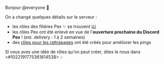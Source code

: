 Bonjour @everyone :wave:

On a changé quelques détails sur le serveur :

- les rôles des filières Pex ✨ se trouvent [ici](https://discord.com/channels/694220883815956580/891362567476363274/1073382530205634660)
- les rôles Pex ont été enlevé en vue de l'**ouverture prochaine du Discord Pex** ! (est. delivery : 1 à 2 semaines)
- des [rôles pour les rattrapages](https://discord.com/channels/694220883815956580/892340236175147029/893852934104825866) ont été créés pour améliorer les pings

Si vous aves une idée de rôles qu'on peut créer, dites le nous dans <#1022191775361814538> 💡
